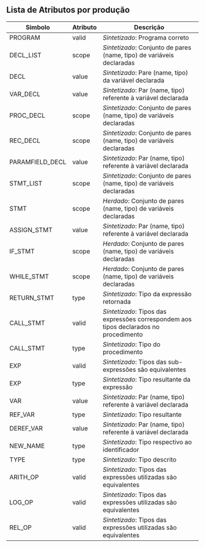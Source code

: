 ## Lista de Atributos por produção

| Simbolo    | Atributo | Descrição
| -------- | ------- | ------- |
| PROGRAM  | valid    | _Sintetizado_: Programa correto
| DECL_LIST |   scope   | _Sintetizado_: Conjunto de pares (name, tipo) de variáveis declaradas
| DECL |   value   | _Sintetizado_: Pare (name, tipo) da variável declarada 
| VAR_DECL  | value  | _Sintetizado_: Par (name, tipo) referente à variável declarada
| PROC_DECL |   scope   | _Sintetizado_: Conjunto de pares (name, tipo) de variáveis declaradas 
| REC_DECL |   scope   | _Sintetizado_: Conjunto de pares (name, tipo) de variáveis declaradas 
| PARAMFIELD_DECL |  value  | _Sintetizado_: Par (name, tipo) referente à variável declarada
| STMT_LIST |  scope  | _Sintetizado_: Conjunto de pares (name, tipo) de variáveis declaradas 
| STMT |  scope  | _Herdado_: Conjunto de pares (name, tipo) de variáveis declaradas
| ASSIGN_STMT |  value  | _Sintetizado_: Par (name, tipo) referente à variável declarada
| IF_STMT |  scope  | _Herdado_: Conjunto de pares (name, tipo) de variáveis declaradas 
| WHILE_STMT |  scope  | _Herdado_: Conjunto de pares (name, tipo) de variáveis declaradas 
| RETURN_STMT |  type | _Sintetizado_: Tipo da expressão retornada
| CALL_STMT |  valid  | _Sintetizado_: Tipos das expressões correspondem aos tipos declarados no procedimento
| CALL_STMT |  type | _Sintetizado_: Tipo do procedimento
| EXP |  valid  |  _Sintetizado_: Tipos das sub-expressões são equivalentes
| EXP |  type  |  _Sintetizado_: Tipo resultante da expressão
| VAR |  value  | _Sintetizado_: Par (name, tipo) referente à variável declarada
| REF_VAR | type  | _Sintetizado_: Tipo resultante
| DEREF_VAR | value  | _Sintetizado_: Par (name, tipo) referente à variável declarada
| NEW_NAME | type | _Sintetizado_: Tipo respectivo ao identificador
| TYPE |  type  | _Sintetizado_: Tipo descrito
| ARITH_OP |  valid  | _Sintetizado_: Tipos das expressões utilizadas são equivalentes
| LOG_OP |  valid  | _Sintetizado_: Tipos das expressões utilizadas são equivalentes
| REL_OP |  valid  | _Sintetizado_: Tipos das expressões utilizadas são equivalentes